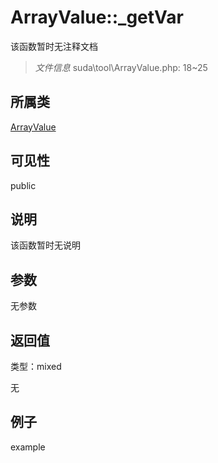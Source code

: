 # ArrayValue::_getVar

该函数暂时无注释文档

> *文件信息* suda\tool\ArrayValue.php: 18~25

## 所属类 

[ArrayValue](../ArrayValue.md)

## 可见性

 public 

## 说明

该函数暂时无说明


## 参数


无参数


## 返回值

类型：mixed

无



## 例子

example